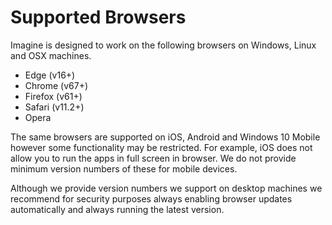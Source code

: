 # Supported Browsers
Imagine is designed to work on the following browsers on Windows, Linux and OSX machines.
 - Edge (v16+)
 - Chrome (v67+)
 - Firefox (v61+)
 - Safari (v11.2+)
 - Opera 

The same browsers are supported on iOS, Android and Windows 10 Mobile however some functionality may be restricted. For example, iOS does not allow you to run the apps in full screen in browser. We do not provide minimum version numbers of these for mobile devices.

Although we provide version numbers we support on desktop machines we recommend for security purposes always enabling browser updates automatically and always running the latest version.
